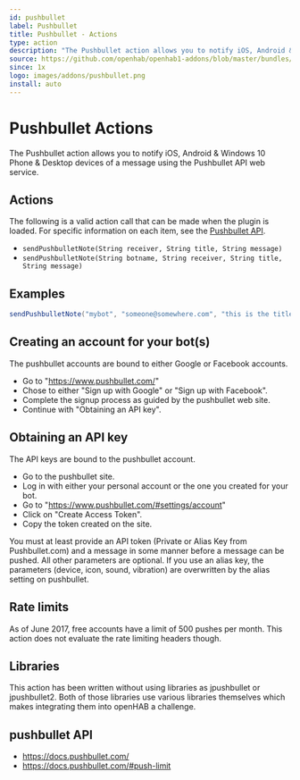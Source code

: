```yaml
---
id: pushbullet
label: Pushbullet
title: Pushbullet - Actions
type: action
description: "The Pushbullet action allows you to notify iOS, Android & Windows 10 Phone & Desktop devices of a message using the Pushbullet API web service."
source: https://github.com/openhab/openhab1-addons/blob/master/bundles/action/org.openhab.action.pushbullet/README.md
since: 1x
logo: images/addons/pushbullet.png
install: auto
---
```


<!-- Attention authors: Do not edit directly. Please add your changes to the appropriate source repository -->

<!-- {% include base.html %} -->

# Pushbullet Actions

The Pushbullet action allows you to notify iOS, Android & Windows 10 Phone & Desktop devices of a message using the Pushbullet API web service.

## Actions

The following is a valid action call that can be made when the plugin is loaded.
For specific information on each item, see the [Pushbullet API](https://docs.pushbullet.com/).

- `sendPushbulletNote(String receiver, String title, String message)`
- `sendPushbulletNote(String botname, String receiver, String title, String message)`

## Examples

```java
sendPushbulletNote("mybot", "someone@somewhere.com", "this is the title", "And this is the body of the message")
```

## Creating an account for your bot(s)

The pushbullet accounts are bound to either Google or Facebook accounts.

- Go to "<https://www.pushbullet.com/>"
- Chose to either "Sign up with Google" or "Sign up with Facebook".
- Complete the signup process as guided by the pushbullet web site.
- Continue with "Obtaining an API key".

## Obtaining an API key

The API keys are bound to the pushbullet account.

- Go to the pushbullet site.
- Log in with either your personal account or the one you created for your bot.
- Go to "<https://www.pushbullet.com/#settings/account>"
- Click on "Create Access Token".
- Copy the token created on the site.

You must at least provide an API token (Private or Alias Key from Pushbullet.com) and a message in some manner before a message can be pushed.
All other parameters are optional.
If you use an alias key, the parameters (device, icon, sound, vibration) are overwritten by the alias setting on pushbullet.

## Rate limits

As of June 2017, free accounts have a limit of 500 pushes per month.
This action does not evaluate the rate limiting headers though.

## Libraries

This action has been written without using libraries as jpushbullet or jpushbullet2.
Both of those libraries use various libraries themselves which makes integrating them into openHAB a challenge.

## pushbullet API

- <https://docs.pushbullet.com/>
- <https://docs.pushbullet.com/#push-limit>

